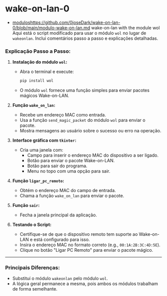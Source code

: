 # wake-on-lan-0
- [modulos]()https://github.com/0joseDark/wake-on-lan-0/blob/main/modulo-wake-on-lan.md
 wake-on-lan with the module wol
 Aqui está o script modificado para usar o módulo `wol` no lugar de `wakeonlan`. Inclui comentários passo a passo e explicações detalhadas.

### Explicação Passo a Passo:

1. **Instalação do módulo `wol`:**
   - Abra o terminal e execute:
     ```bash
     pip install wol
     ```
   - O módulo `wol` fornece uma função simples para enviar pacotes mágicos Wake-on-LAN.

2. **Função `wake_on_lan`:**
   - Recebe um endereço MAC como entrada.
   - Usa a função `send_magic_packet` do módulo `wol` para enviar o pacote.
   - Mostra mensagens ao usuário sobre o sucesso ou erro na operação.

3. **Interface gráfica com `tkinter`:**
   - Cria uma janela com:
     - Campo para inserir o endereço MAC do dispositivo a ser ligado.
     - Botão para enviar o pacote Wake-on-LAN.
     - Botão para sair do programa.
     - Menu no topo com uma opção para sair.

4. **Função `ligar_pc_remoto`:**
   - Obtém o endereço MAC do campo de entrada.
   - Chama a função `wake_on_lan` para enviar o pacote.

5. **Função `sair`:**
   - Fecha a janela principal da aplicação.

6. **Testando o Script:**
   - Certifique-se de que o dispositivo remoto tem suporte ao Wake-on-LAN e está configurado para isso.
   - Insira o endereço MAC no formato correto (e.g., `00:1A:2B:3C:4D:5E`).
   - Clique no botão "Ligar PC Remoto" para enviar o pacote mágico.

---

### Principais Diferenças:
- Substituí o módulo `wakeonlan` pelo módulo `wol`.
- A lógica geral permanece a mesma, pois ambos os módulos trabalham de forma semelhante.


